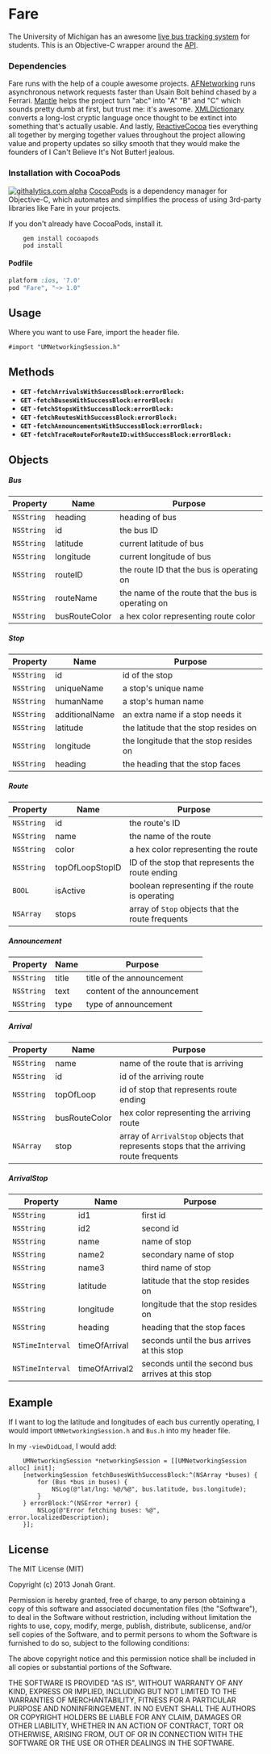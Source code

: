 # Fare 
The University of Michigan has an awesome [live bus tracking system](http://mbus.pts.umich.edu/) for students.  This is an Objective-C wrapper around the [API](https://github.com/magic-bus/api-documentation/).

### Dependencies

Fare runs with the help of a couple awesome projects.  [AFNetworking](https://github.com/AFNetworking/AFNetworking) runs asynchronous network requests faster than Usain Bolt behind chased by a Ferrari. [Mantle](https://github.com/github/Mantle) helps the project turn "abc" into "A" "B" and "C" which sounds pretty dumb at first, but trust me: it's awesome.  [XMLDictionary](https://github.com/nicklockwood/XMLDictionary) converts a long-lost cryptic language once thought to be extinct into something that's actually usable.  And lastly, [ReactiveCocoa](https://github.com/ReactiveCocoa/ReactiveCocoa) ties everything all together by merging together values throughout the project allowing value and property updates so silky smooth that they would make the founders of I Can't Believe It's Not Butter! jealous.

### Installation with CocoaPods
[![githalytics.com alpha](https://cruel-carlota.pagodabox.com/c90b796cb40612af459840b74157e8a8 "githalytics.com")](http://githalytics.com/jonahgrant/fare)
[CocoaPods](http://cocoapods.org) is a dependency manager for Objective-C, which automates and simplifies the process of using 3rd-party libraries like Fare in your projects.

If you don't already have CocoaPods, install it.

		gem install cocoapods
		pod install

#### Podfile

```ruby
platform :ios, '7.0'
pod "Fare", "~> 1.0"
```

## Usage

Where you want to use Fare, import the header file.

````objc
#import "UMNetworkingSession.h"
````

## Methods

- **<code>GET</code> `-fetchArrivalsWithSuccessBlock:errorBlock:`**
- **<code>GET</code> `-fetchBusesWithSuccessBlock:errorBlock:`**
- **<code>GET</code> `-fetchStopsWithSuccessBlock:errorBlock:`**
- **<code>GET</code> `-fetchRoutesWithSuccessBlock:errorBlock:`**
- **<code>GET</code> `-fetchAnnouncementsWithSuccessBlock:errorBlock:`**
- **<code>GET</code> `-fetchTraceRouteForRouteID:withSuccessBlock:errorBlock:`**

## Objects

##### Bus
| Property | Name    | Purpose   |
| -------- | --------| --------- |
| `NSString` | heading | heading of bus |
| `NSString` | id | the bus ID|
| `NSString`|latitude|current latitude of bus|
|`NSString`|longitude|current longitude of bus|
|`NSString`|routeID|the route ID that the bus is operating on|
|`NSString`|routeName|the name of the route that the bus is operating on|
|`NSString`|busRouteColor|a hex color representing route color|
##### Stop
| Property | Name    | Purpose   |
| -------- | --------| --------- |
|`NSString`|id|id of the stop|
|`NSString`|uniqueName|a stop's unique name|
|`NSString`|humanName|a stop's human name|
|`NSString`|additionalName|an extra name if a stop needs it|
|`NSString`|latitude|the latitude that the stop resides on|
|`NSString`|longitude|the longitude that the stop resides on|
|`NSString`|heading|the heading that the stop faces|
##### Route
| Property | Name    | Purpose   |
| -------- | --------| --------- |
|`NSString`|id|the route's ID|
|`NSString`|name|the name of the route|
|`NSString`|color|a hex color representing the route|
|`NSString`|topOfLoopStopID|ID of the stop that represents the route ending|
|`BOOL`|isActive|boolean representing if the route is operating|
|`NSArray`|stops|array of `Stop` objects that the route frequents|
##### Announcement
| Property | Name    | Purpose   |
| -------- | --------| --------- |
|`NSString`|title|title of the announcement|
|`NSString`|text|content of the announcement|
|`NSString`|type|type of announcement|
##### Arrival
| Property | Name    | Purpose   |
| -------- | --------| --------- |
|`NSString`|name|name of the route that is arriving|
|`NSString`|id|id of the arriving route|
|`NSString`|topOfLoop|id of stop that represents route ending|
|`NSString`|busRouteColor|hex color representing the arriving route|
|`NSArray`|stop|array of `ArrivalStop` objects that represents stops that the arriving route frequents|
##### ArrivalStop
| Property | Name    | Purpose   |
| -------- | --------| --------- |
|`NSString`|id1|first id|
|`NSString`|id2|second id|
|`NSString`|name|name of stop|
|`NSString`|name2|secondary name of stop|
|`NSString`|name3|third name of stop|
|`NSString`|latitude|latitude that the stop resides on|
|`NSString`|longitude|longitude that the stop resides on|
|`NSString`|heading|heading that the stop faces|
|`NSTimeInterval`|timeOfArrival|seconds until the bus arrives at this stop|
|`NSTimeInterval`|timeOfArrival2|seconds until the second bus arrives at this stop|
		
## Example

If I want to log the latitude and longitudes of each bus currently operating, I would import `UMNetworkingSession.h` and `Bus.h` into my header file.

In my `-viewDidLoad`, I would add:

````objc
    UMNetworkingSession *networkingSession = [[UMNetworkingSession alloc] init];
    [networkingSession fetchBusesWithSuccessBlock:^(NSArray *buses) {
        for (Bus *bus in buses) {
            NSLog(@"lat/lng: %@/%@", bus.latitude, bus.longitude);
        }
    } errorBlock:^(NSError *error) {
        NSLog(@"Error fetching buses: %@", error.localizedDescription);
    }];
````

## License

The MIT License (MIT)

Copyright (c) 2013 Jonah Grant.

Permission is hereby granted, free of charge, to any person obtaining a copy
of this software and associated documentation files (the "Software"), to deal
in the Software without restriction, including without limitation the rights
to use, copy, modify, merge, publish, distribute, sublicense, and/or sell
copies of the Software, and to permit persons to whom the Software is
furnished to do so, subject to the following conditions:

The above copyright notice and this permission notice shall be included in
all copies or substantial portions of the Software.

THE SOFTWARE IS PROVIDED "AS IS", WITHOUT WARRANTY OF ANY KIND, EXPRESS OR
IMPLIED, INCLUDING BUT NOT LIMITED TO THE WARRANTIES OF MERCHANTABILITY,
FITNESS FOR A PARTICULAR PURPOSE AND NONINFRINGEMENT. IN NO EVENT SHALL THE
AUTHORS OR COPYRIGHT HOLDERS BE LIABLE FOR ANY CLAIM, DAMAGES OR OTHER
LIABILITY, WHETHER IN AN ACTION OF CONTRACT, TORT OR OTHERWISE, ARISING FROM,
OUT OF OR IN CONNECTION WITH THE SOFTWARE OR THE USE OR OTHER DEALINGS IN
THE SOFTWARE.
